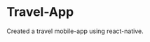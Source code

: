 # Travel-App

Created a travel mobile-app using react-native.
<!-- 
<div style='display: grid; grid-template-columns: repeat(3, 1fr);'>
<img src='./assets/images/capture-1.jpg' style='width: 200px;' />
<img src='./assets/images/capture-2.jpg' style='width: 200px;' />
<img src='./assets/images/capture-3.jpg' style='width: 200px;' />
</div> -->
